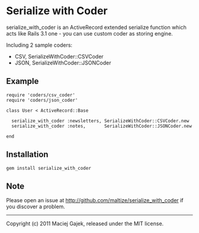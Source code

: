Serialize with Coder
====================

serialize_with_coder is an ActiveRecord extended serialize function which acts like Rails 3.1 one - you can use custom coder as storing engine.

Including 2 sample coders:

 - CSV, SerializeWithCoder::CSVCoder
 - JSON, SerializeWithCoder::JSONCoder

Example
-------

    require 'coders/csv_coder'
    require 'coders/json_coder'

    class User < ActiveRecord::Base

      serialize_with_coder :newsletters, SerializeWithCoder::CSVCoder.new
      serialize_with_coder :notes,       SerializeWithCoder::JSONCoder.new

    end

Installation
------------

    gem install serialize_with_coder

Note
----
Please open an issue at http://github.com/maltize/serialize_with_coder if you discover a problem.

* * *

Copyright (c) 2011 Maciej Gajek, released under the MIT license.